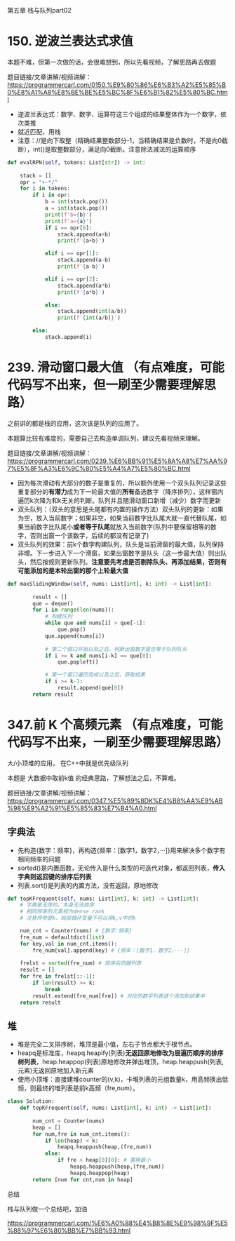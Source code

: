 第五章 栈与队列part02

 
# 150. 逆波兰表达式求值 

本题不难，但第一次做的话，会很难想到，所以先看视频，了解思路再去做题 

题目链接/文章讲解/视频讲解：https://programmercarl.com/0150.%E9%80%86%E6%B3%A2%E5%85%B0%E8%A1%A8%E8%BE%BE%E5%BC%8F%E6%B1%82%E5%80%BC.html  

- 逆波兰表达式：数字、数字、运算符这三个组成的结果整体作为一个数字，依次类推
- 就近匹配，用栈
- 注意：//是向下取整（精确结果整数部分-1，当精确结果是负数时，不是向0截断），int()是取整数部分，满足向0截断。注意除法减法的运算顺序

```Python
def evalRPN(self, tokens: List[str]) -> int:
    
    stack = []
    opr = "+-*/"
    for i in tokens:
        if i in opr:
            b = int(stack.pop())
            a = int(stack.pop())
            print(f'b={b}')
            print(f'a={a}')
            if i == opr[0]:
                stack.append(a+b)
                print(f'{a+b}')

            elif i == opr[1]:
                stack.append(a-b)
                print(f'{a-b}')

            elif i == opr[2]:
                stack.append(a*b)
                print(f'{a*b}')

            else:
                stack.append(int(a/b))
                print(f'{int(a/b)}')

        else:
            stack.append(i)
```
# 239. 滑动窗口最大值 （有点难度，可能代码写不出来，但一刷至少需要理解思路）

之前讲的都是栈的应用，这次该是队列的应用了。

本题算比较有难度的，需要自己去构造单调队列，建议先看视频来理解。 

题目链接/文章讲解/视频讲解：https://programmercarl.com/0239.%E6%BB%91%E5%8A%A8%E7%AA%97%E5%8F%A3%E6%9C%80%E5%A4%A7%E5%80%BC.html 

- 因为每次滑动有大部分的数子是重复的，所以额外使用一个双头队列记录这些重复部分的**有潜力**成为下一轮最大值的**所有**备选数字（降序排列），这样窗内遍历k次降为和k无关的判断。队列并且随滑动窗口新增（减少）数字而更新
- 双头队列：（双头的意思是头尾都有内置的操作方法）双头队列的更新：如果为空，放入当前数字；如果非空，如果当前数字比队尾大就一直代替队尾，如果当前数字比队尾小**或者等于队尾**就放入当前数字(队列中要保留相等的数字，否则出窗一个该数字，后续的都没有记录了)
- 双头队列的效果：前k个数字构建队列，队头是当前滑窗的最大值，队列保持非增。下一步进入下一个滑窗，如果出窗数字是队头（这一步最大值）则出队头，然后按规则更新队列。**注意要先考虑是否剔除队头、再添加结果，否则有可能添加的是本轮出窗的那个上轮最大值**


```Python
def maxSlidingWindow(self, nums: List[int], k: int) -> List[int]:
        
        result = []
        que = deque()
        for i in range(len(nums)):
            # 构建队列
            while que and nums[i] > que[-1]:
                que.pop()
            que.append(nums[i])
            
            # 第二个窗口开始以及之后，判断出窗数字是否等于队列队头
            if i >= k and nums[i-k] == que[0]:
                que.popleft()

            # 第一个窗口遍历完成以及之后，获取结果
            if i >= k-1:
                result.append(que[0])
        return result
```

# 347.前 K 个高频元素  （有点难度，可能代码写不出来，一刷至少需要理解思路）

大/小顶堆的应用， 在C++中就是优先级队列 

本题是 大数据中取前k值 的经典思路，了解想法之后，不算难。

题目链接/文章讲解/视频讲解：https://programmercarl.com/0347.%E5%89%8DK%E4%B8%AA%E9%AB%98%E9%A2%91%E5%85%83%E7%B4%A0.html  

## 字典法

- 先构造{数字：频率}，再构造{频率：[数字1，数字2，···]}用来解决多个数字有相同频率的问题
- sorted()是内置函数，无论传入是什么类型的可迭代对象，都返回列表，**传入字典则返回键的排序后列表**
- 列表.sort()是列表的内置方法，没有返回，原地修改
```Python
def topKFrequent(self, nums: List[int], k: int) -> List[int]:
    # 字典是无序的，本身无法排序
    # 相同频率的元素视为dense rank
    # 注意传参是k，局部循环变量不可以用k,v中的k

    num_cnt = Counter(nums) # {数字:频率}
    fre_num = defaultdict(list)
    for key,val in num_cnt.items():
        fre_num[val].append(key) # {频率：[数字1，数字2，···]} 
    
    frelst = sorted(fre_num) # 排序后的键列表
    result = [] 
    for fre in frelst[::-1]:
        if len(result) >= k: 
            break
        result.extend(fre_num[fre]) # 对应的数字列表逐个添加到结果中
    return result
```

## 堆
- 堆是完全二叉排序树，堆顶是最小值，左右子节点都大于根节点。
- heapq是标准库，heapq.heapify(列表)**无返回原地修改为层遍历顺序的排序树列表**，heap.heappop(列表)原地修改并弹出堆顶，heap.heappush(列表,元素)无返回原地加入新元素
- 使用小顶堆：直接建堆counter的(v,k)，卡堆列表的元组数量k，用高频换出低频，则最终的堆列表是前k高频（fre,num）。
```Python
class Solution:
    def topKFrequent(self, nums: List[int], k: int) -> List[int]:
        
        num_cnt = Counter(nums)
        heap = []
        for num,fre in num_cnt.items():
            if len(heap) < k:
                heapq.heappush(heap,(fre,num))
            else:
                if fre > heap[0][0]: # 置换最小
                    heapq.heappush(heap,(fre,num))
                    heapq.heappop(heap)
        return [num for cnt,num in heap]
```


 总结 

栈与队列做一个总结吧，加油

https://programmercarl.com/%E6%A0%88%E4%B8%8E%E9%98%9F%E5%88%97%E6%80%BB%E7%BB%93.html  

